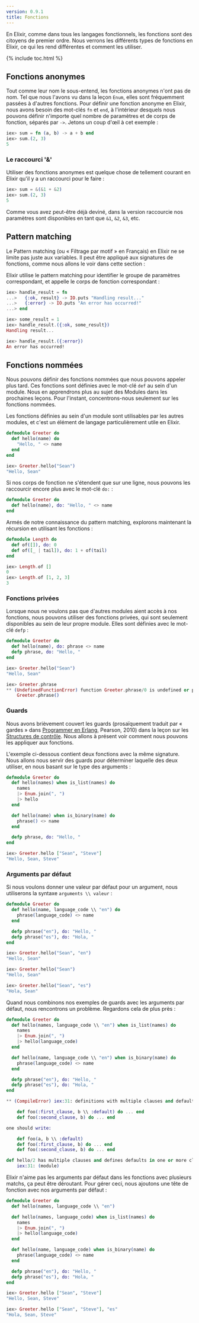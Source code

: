 ```yaml
---
version: 0.9.1
title: Fonctions
---
```


En Elixir, comme dans tous les langages fonctionnels, les fonctions sont des citoyens de premier ordre. Nous verrons les différents types de fonctions en
Elixir, ce qui les rend différentes et comment les utiliser.

{% include toc.html %}

## Fonctions anonymes

Tout comme leur nom le sous-entend, les fonctions anonymes n'ont pas de nom. Tel que nous l'avons vu dans la leçon `Enum`, elles sont fréquemment passées à
d'autres fonctions. Pour définir une fonction anonyme en Elixir, nous avons besoin des mot-clés `fn` et `end`, à l'intérieur desquels nous pouvons définir
n'importe quel nombre de paramètres et de corps de fonction, séparés par `->`.
Jetons un coup d'œil à cet exemple :

```elixir
iex> sum = fn (a, b) -> a + b end
iex> sum.(2, 3)
5
```

### Le raccourci '&'

Utiliser des fonctions anonymes est quelque chose de tellement courant en Elixir qu'il y a un raccourci pour le faire :

```elixir
iex> sum = &(&1 + &2)
iex> sum.(2, 3)
5
```

Comme vous avez peut-être déjà deviné, dans la version raccourcie nos paramètres sont disponibles en tant que `&1`, `&2`, `&3`, etc.

## Pattern matching

Le Pattern matching (ou « Filtrage par motif » en Français) en Elixir ne se limite pas juste aux variables. Il peut être appliqué aux signatures de
fonctions, comme nous allons le voir dans cette section :

Elixir utilise le pattern matching pour identifier le groupe de paramètres correspondant, et appelle le corps de fonction correspondant :

```elixir
iex> handle_result = fn
...>   {:ok, result} -> IO.puts "Handling result..."
...>   {:error} -> IO.puts "An error has occurred!"
...> end

iex> some_result = 1
iex> handle_result.({:ok, some_result})
Handling result...

iex> handle_result.({:error})
An error has occurred!
```

## Fonctions nommées

Nous pouvons définir des fonctions nommées que nous pouvons appeler plus tard. Ces fonctions sont définies avec le mot-clé `def` au sein d'un
module. Nous en apprendrons plus au sujet des Modules dans les prochaines leçons. Pour l'instant, concentrons-nous seulement sur les fonctions nommées.

Les fonctions définies au sein d'un module sont utilisables par les autres modules, et c'est un élément de langage particulièrement utile en Elixir.

```elixir
defmodule Greeter do
  def hello(name) do
    "Hello, " <> name
  end
end

iex> Greeter.hello("Sean")
"Hello, Sean"
```

Si nos corps de fonction ne s'étendent que sur une ligne, nous pouvons les raccourcir encore plus avec le mot-clé `do:` :

```elixir
defmodule Greeter do
  def hello(name), do: "Hello, " <> name
end
```

Armés de notre connaissance du pattern matching, explorons maintenant la récursion en utilisant les fonctions :

```elixir
defmodule Length do
  def of([]), do: 0
  def of([_ | tail]), do: 1 + of(tail)
end

iex> Length.of []
0
iex> Length.of [1, 2, 3]
3
```

### Fonctions privées
Lorsque nous ne voulons pas que d'autres modules aient accès à nos fonctions, nous pouvons utiliser des fonctions privées, qui sont seulement disponibles
au sein de leur propre module. Elles sont définies avec le mot-clé `defp` :

```elixir
defmodule Greeter do
  def hello(name), do: phrase <> name
  defp phrase, do: "Hello, "
end

iex> Greeter.hello("Sean")
"Hello, Sean"

iex> Greeter.phrase
** (UndefinedFunctionError) function Greeter.phrase/0 is undefined or private
    Greeter.phrase()
```

### Guards

Nous avons brièvement couvert les guards (prosaïquement traduit par « gardes » dans <u>Programmer en Erlang</u>, Pearson, 2010) dans la leçon sur les
[Structures de contrôle](../control-structures).
Nous allons à présent voir comment nous pouvons les appliquer aux fonctions.

L'exemple ci-dessous contient deux fonctions avec la même signature. Nous allons nous servir des guards pour déterminer laquelle des deux utiliser, en
nous basant sur le type des arguments :


```elixir
defmodule Greeter do
  def hello(names) when is_list(names) do
    names
    |> Enum.join(", ")
    |> hello
  end

  def hello(name) when is_binary(name) do
    phrase() <> name
  end

  defp phrase, do: "Hello, "
end

iex> Greeter.hello ["Sean", "Steve"]
"Hello, Sean, Steve"
```

### Arguments par défaut

Si nous voulons donner une valeur par défaut pour un argument, nous utiliserons la syntaxe `arguments \\ valeur` :

```elixir
defmodule Greeter do
  def hello(name, language_code \\ "en") do
    phrase(language_code) <> name
  end

  defp phrase("en"), do: "Hello, "
  defp phrase("es"), do: "Hola, "
end

iex> Greeter.hello("Sean", "en")
"Hello, Sean"

iex> Greeter.hello("Sean")
"Hello, Sean"

iex> Greeter.hello("Sean", "es")
"Hola, Sean"
```

Quand nous combinons nos exemples de guards avec les arguments par défaut, nous rencontrons un problème. Regardons cela de plus près :

```elixir
defmodule Greeter do
  def hello(names, language_code \\ "en") when is_list(names) do
    names
    |> Enum.join(", ")
    |> hello(language_code)
  end

  def hello(name, language_code \\ "en") when is_binary(name) do
    phrase(language_code) <> name
  end

  defp phrase("en"), do: "Hello, "
  defp phrase("es"), do: "Hola, "
end

** (CompileError) iex:31: definitions with multiple clauses and default values require a header. Instead of:

    def foo(:first_clause, b \\ :default) do ... end
    def foo(:second_clause, b) do ... end

one should write:

    def foo(a, b \\ :default)
    def foo(:first_clause, b) do ... end
    def foo(:second_clause, b) do ... end

def hello/2 has multiple clauses and defines defaults in one or more clauses
    iex:31: (module)
```

Elixir n'aime pas les arguments par défaut dans les fonctions avec plusieurs matchs, ça peut être déroutant. Pour gérer ceci, nous ajoutons une tête de fonction avec nos
arguments par défaut :

```elixir
defmodule Greeter do
  def hello(names, language_code \\ "en")

  def hello(names, language_code) when is_list(names) do
    names
    |> Enum.join(", ")
    |> hello(language_code)
  end

  def hello(name, language_code) when is_binary(name) do
    phrase(language_code) <> name
  end

  defp phrase("en"), do: "Hello, "
  defp phrase("es"), do: "Hola, "
end

iex> Greeter.hello ["Sean", "Steve"]
"Hello, Sean, Steve"

iex> Greeter.hello ["Sean", "Steve"], "es"
"Hola, Sean, Steve"
```
